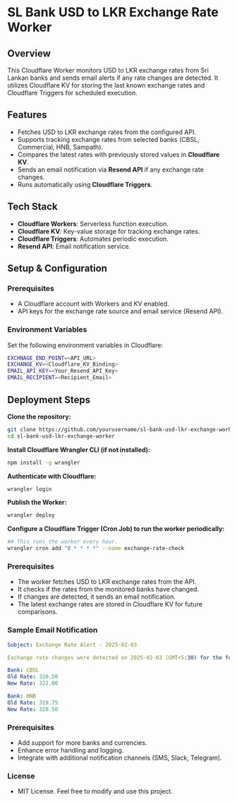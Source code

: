 # SL Bank USD to LKR Exchange Rate Worker

## Overview
This Cloudflare Worker monitors USD to LKR exchange rates from Sri Lankan banks and sends email alerts if any rate changes are detected. It utilizes Cloudflare KV for storing the last known exchange rates and Cloudflare Triggers for scheduled execution.

## Features
- Fetches USD to LKR exchange rates from the configured API.
- Supports tracking exchange rates from selected banks (CBSL, Commercial, HNB, Sampath).
- Compares the latest rates with previously stored values in **Cloudflare KV**.
- Sends an email notification via **Resend API** if any exchange rate changes.
- Runs automatically using **Cloudflare Triggers**.

## Tech Stack
- **Cloudflare Workers**: Serverless function execution.
- **Cloudflare KV**: Key-value storage for tracking exchange rates.
- **Cloudflare Triggers**: Automates periodic execution.
- **Resend API**: Email notification service.

## Setup & Configuration

### Prerequisites
- A Cloudflare account with Workers and KV enabled.
- API keys for the exchange rate source and email service (Resend API).

### Environment Variables
Set the following environment variables in Cloudflare:

```sh
EXCHNAGE_END_POINT=<API_URL>
EXCHANGE_KV=<Cloudflare_KV_Binding>
EMAIL_API_KEY=<Your_Resend_API_Key>
EMAIL_RECIPIENT=<Recipient_Email>
```

## Deployment Steps

**Clone the repository:**
```sh
git clone https://github.com/yourusername/sl-bank-usd-lkr-exchange-worker.git
cd sl-bank-usd-lkr-exchange-worker
```

**Install Cloudflare Wrangler CLI (if not installed):**

```sh
npm install -g wrangler
```

**Authenticate with Cloudflare:**

```sh
wrangler login
```

**Publish the Worker:**

```sh
wrangler deploy
```

**Configure a Cloudflare Trigger (Cron Job) to run the worker periodically:**

```sh
## This runs the worker every hour.
wrangler cron add "0 * * * *" --name exchange-rate-check
```

### Prerequisites
- The worker fetches USD to LKR exchange rates from the API.
- It checks if the rates from the monitored banks have changed.
- If changes are detected, it sends an email notification.
- The latest exchange rates are stored in Cloudflare KV for future comparisons.

 ### Sample Email Notification
 
 ```yaml
Subject: Exchange Rate Alert - 2025-02-03

Exchange rate changes were detected on 2025-02-03 (GMT+5:30) for the following banks:

Bank: CBSL
Old Rate: 320.50
New Rate: 322.00

Bank: HNB
Old Rate: 319.75
New Rate: 320.50
```

### Prerequisites
- Add support for more banks and currencies.
- Enhance error handling and logging.
- Integrate with additional notification channels (SMS, Slack, Telegram).

### License
- MIT License. Feel free to modify and use this project.
